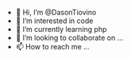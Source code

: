 - 👋 Hi, I’m @DasonTiovino 
- 👀 I’m interested in code
- 🌱 I’m currently learning php
- 💞️ I’m looking to collaborate on ...
- 📫 How to reach me ...

<!---
DasonTio/DasonTio is a ✨ special ✨ repository because its `README.md` (this file) appears on your GitHub profile.
You can click the Preview link to take a look at your changes.
--->

